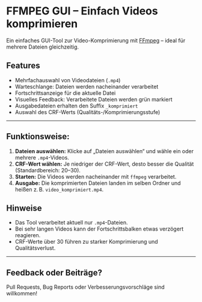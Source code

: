 # FFMPEG GUI – Einfach Videos komprimieren

Ein einfaches GUI-Tool zur Video-Komprimierung mit [FFmpeg](https://ffmpeg.org/) – ideal für mehrere Dateien gleichzeitig.

## Features

*  Mehrfachauswahl von Videodateien (`.mp4`)
*  Warteschlange: Dateien werden nacheinander verarbeitet
*  Fortschrittsanzeige für die aktuelle Datei
*  Visuelles Feedback: Verarbeitete Dateien werden grün markiert
*  Ausgabedateien erhalten den Suffix `_komprimiert`
*  Auswahl des CRF-Werts (Qualitäts-/Komprimierungsstufe)

---

## Funktionsweise:

1. **Dateien auswählen:** Klicke auf „Dateien auswählen“ und wähle ein oder mehrere `.mp4`-Videos.
2. **CRF-Wert wählen:** Je niedriger der CRF-Wert, desto besser die Qualität (Standardbereich: 20–30).
3. **Starten:** Die Videos werden nacheinander mit `ffmpeg` verarbeitet.
4. **Ausgabe:** Die komprimierten Dateien landen im selben Ordner und heißen z. B. `video_komprimiert.mp4`.

## Hinweise

* Das Tool verarbeitet aktuell nur `.mp4`-Dateien.
* Bei sehr langen Videos kann der Fortschrittsbalken etwas verzögert reagieren.
* CRF-Werte über 30 führen zu starker Komprimierung und Qualitätsverlust.

---

## Feedback oder Beiträge?

Pull Requests, Bug Reports oder Verbesserungsvorschläge sind willkommen!